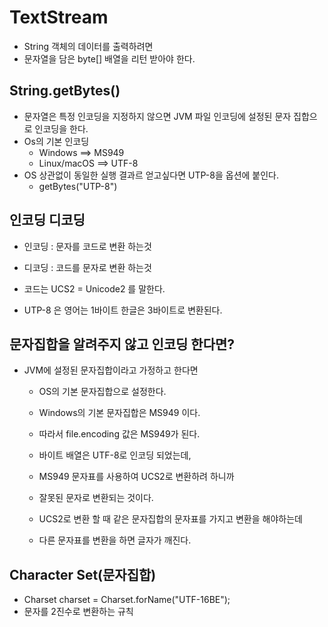 # TextStream

- String 객체의 데이터를 출력하려면
- 문자열을 담은 byte[] 배열을 리턴 받아야 한다.

## String.getBytes()
- 문자열은 특정 인코딩을 지정하지 않으면 JVM 파일 인코딩에 설정된 문자 집합으로 인코딩을 한다.
- Os의 기본 인코딩
  - Windows ==> MS949
  - Linux/macOS ==> UTF-8
- OS 상관없이 동일한 실행 결과르 얻고싶다면 UTP-8을 옵션에 붙인다.
  - getBytes("UTP-8")

## 인코딩 디코딩
- 인코딩 : 문자를 코드로 변환 하는것
- 디코딩 : 코드를 문자로 변환 하는것 
- 코드는 UCS2 = Unicode2 를 말한다. 

- UTP-8 은 영어는 1바이트 한글은 3바이트로 변환된다.



## 문자집합을 알려주지 않고 인코딩 한다면?
- JVM에 설정된 문자집합이라고 가정하고 한다면
  - OS의 기본 문자집합으로 설정한다.
  - Windows의 기본 문자집합은 MS949 이다.
  - 따라서 file.encoding 값은 MS949가 된다.
  - 바이트 배열은 UTF-8로 인코딩 되었는데,
  - MS949 문자표를 사용하여 UCS2로 변환하려 하니까
  - 잘못된 문자로 변환되는 것이다.

  - UCS2로 변환 할 때 같은 문자집합의 문자표를 가지고 변환을 해야하는데
  - 다른 문자표를 변환을 하면 글자가 깨진다.

## Character Set(문자집합)
- Charset charset = Charset.forName("UTF-16BE");
- 문자를 2진수로 변환하는 규칙